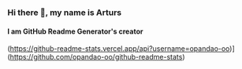 ### Hi there 👋, my name is Arturs
#### I am GitHub Readme Generator's creator
(https://github-readme-stats.vercel.app/api?username=opandao-oo)](https://github.com/opandao-oo/github-readme-stats)




